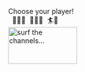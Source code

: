 Choose your player!
<br>&nbsp;&nbsp;🏄‍♂️🌊&nbsp;&nbsp;🏄‍♀️🌊&nbsp;&nbsp;🏄🌊
<br><img src="img/TV.GIF" alt="surf the channels..." width="140" height="75">
